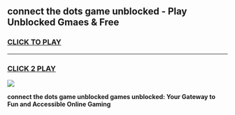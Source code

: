 
## connect the dots game unblocked - Play Unblocked Gmaes & Free
<h3>
<a href="https://premium.freeplayer.one?title=connect_the_dots_game_unblocked&ref=19F">CLICK TO PLAY</a></h3>
<hr>

<h3>
<a href="https://premium.freeplayer.one?title=connect_the_dots_game_unblocked&ref=19F">CLICK 2 PLAY</a>
  
</h3>

<a href="https://premium.freeplayer.one?title=connect_the_dots_game_unblocked&ref=19F/"><img src="https://clearcache.store/games.png"></a>


**connect the dots game unblocked games unblocked: Your Gateway to Fun and Accessible Online Gaming**
